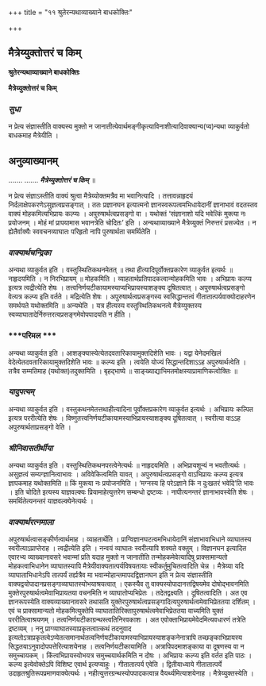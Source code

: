 +++
title = "११ श्रुतेरन्यथाव्याख्याने बाधकोक्तिः"

+++


## मैत्रेय्युक्तोत्तरं च किम्

**श्रुतेरन्यथाव्याख्याने बाधकोक्तिः**

**मैत्रेय्युक्तोत्तरं च किम्**

### ***सुधा***

न प्रेत्य संज्ञास्तीति वाक्यस्य मुक्तो न जानातीत्येवार्थमङ्गीकृत्याविनाशीत्यादिवाक्यान्य(प्य)न्यथा व्याकुर्वतो बाधकमाह मैत्रेयीति ।

## **अनुव्याख्यानम्**

....... ....... ***मैत्रेय्युक्तोत्तरं च किम्*** ॥

न प्रेत्य संज्ञाऽस्तीति वाक्यं श्रुत्वा मैत्रेय्योक्तमत्रैव मा भवानित्यादि । तत्तावन्नाहृदयं निर्दलाक्षेपकरणेऽसुज्ञत्वप्रसङ्गात् । ततः प्रज्ञानघन इत्यात्मनो ज्ञानस्वरूपत्वमभिधायेदानीं ज्ञानाभावं वदतस्तव वाक्यं मोहकमित्यभिप्रायः कल्प्यः । अपुरुषार्थत्वप्रसङ्गो वा । यथोक्तं ‘संज्ञानाशो यदि भवेत्किं मुक्त्या नः प्रयोजनम् । मोहं मां प्रापयामास भवानत्रेति चोदितः’ इति । अन्यथाव्याख्याने मैत्रेय्युक्तं निरुत्तरं प्रसज्येत । न ह्येतैर्वाक्यैः स्ववचनव्याघातः परिहृतो नापि पुरुषार्थता समर्थितेति ।

### ***वाक्यार्थचन्द्रिका***

अन्यथा व्याकुर्वत इति । वस्तुस्थितिकथनमेतत् ॥ तथा हीत्यादिपूर्वोक्तप्रकारेण व्याकुर्वत इत्यर्थः ॥ नाहृदयमिति । न निरभिप्रायम् ॥ मोहकमिति । व्याहतार्थप्रतिपादकत्वान्मोहकमिति भावः । अभिप्रायः कल्प्य इत्यत्र त्वद्रीत्येति शेषः । तत्त्वनिर्णयटीकायामस्याप्यभिप्रायस्याशङ्क्य दूषितत्वात् । अपुरुषार्थत्वप्रसङ्गो वेत्यत्र कल्प्य इति वर्तते । मद्रित्येति शेषः । अपुरुषार्थत्वप्रसङ्गस्य स्वसिद्धान्तत्वं गीतातात्पर्यवाक्योदाहरणेन समर्थयते यथोक्तमिति ॥ अन्यथेति । यत्र हीत्यस्य वस्तुस्थितिकथनत्वे मैत्रेय्युक्तस्य स्वव्याघातादेर्निरुत्तरत्वप्रसङ्गमेवोपपादयति न हीति ।

### ***परिमल ***

अन्यथा व्याकुर्वत इति । आशङ्क्यास्येत्येतदवतारिकायामुक्तदिशेति भावः । यद्वा येनेदमखिलं वेदेत्येतदवतारिकायामुक्तदिशेति भावः ॥ कल्प्य इति । त्वयेति योज्यं सिद्धान्तदिशाऽऽह अपुरुषार्थत्वेति । तत्रैव सम्मतिमाह (यथोक्त)तदुक्तमिति । बृहद्भाष्ये ॥ साङ्ख्याद्याभिमतमोक्षस्याप्रामाणिकत्वोक्तिः ॥

### ***यादुपत्यम्***

अन्यथा व्याकुर्वत इति । वस्तुकथनमेतत्तथाहीत्यादिना पूर्वोक्तप्रकारेण व्याकुर्वत इत्यर्थः । अभिप्रायः कल्पित इत्यत्र पररीत्येति शेषः । विष्णुतत्त्वनिर्णयटीकायामस्याभिप्रायस्याशङ्क्य दूषितत्वात् । स्वरीत्या वाऽऽह अपुरुषार्थताप्रसङ्गो वेति ।

### ***श्रीनिवासतीर्थीया***

अन्यथा व्याकुर्वत इति । वस्तुस्थितिकथनपरत्वेनेत्यर्थः ॥ नाहृदयमिति । अभिप्रायशून्यं न भवतीत्यर्थः । असुज्ञत्वं सम्यग्ज्ञानित्वाभावः । अविवेकित्वमिति यावत् । अपुरुषार्थत्वप्रसङ्गो वाऽभिप्रायः कल्प्य इत्यत्र ज्ञापकमाह यथोक्तमिति ॥ किं मुक्त्या नः प्रयोजनमिति । ‘मग्नस्य हि परेऽज्ञाने किं न दुःखतरं भवेदि’ति भावः । इति चोदिते इत्यस्य याज्ञवल्क्यः प्रियामाहेत्युत्तरेण सम्बन्धो द्रष्टव्यः । नापीत्यनन्तरं ज्ञानाभावस्येति शेषः । समर्थितेत्यनन्तरं याज्ञवल्क्येनेत्यर्थः ।

### ***वाक्यार्थरत्नमाला***

अपुरुषार्थत्वासङ्कीर्णत्वार्थमाह । व्याहतार्थेति । प्राग्विज्ञानघटत्वमभिधायेदानिं संज्ञाभावाभिधाने व्याघातस्य स्वरीत्याऽप्राप्तेराह । त्वद्रीत्येति इति । नन्वयं व्याघातः स्वरीत्यापि शक्यते वक्तुम् । विज्ञानघन इत्यादित एवारभ्य व्याख्यानावसरे भवान्मां प्रति यदाह मुक्तो न जानातीति तन्मोहकमेवेत्यादिषु प्राक्सामान्यतो मोहकत्वाभिधानेन व्याघातस्यापि मैत्रेयीवाक्यतात्पर्यविषयतायाः स्वीकर्तुमुचितत्वादिति चेन्न । मैत्रेय्या यदि व्याघाताभिधानेऽपि तात्पर्यं तर्ह्यत्रैव मा भवान्मोहान्तमापदद्विज्ञानघन इति न प्रेत्य संज्ञास्तीति वाक्यद्वयोपादानप्रसङ्गाव्याघातस्योभयाश्रयत्वात् । एकस्यैव तु वाक्यस्योपादानत्तद्विषयमेव दोषोद्भावनमिति मुक्तेरपुरुषार्थत्वमेवाभिप्रायतया वचनमिति न व्याघातोप्यभिप्रेतः । तदेतद्वक्ष्यति । दूषितत्वादिति । अत एव ज्ञानरूपस्येति वाक्यव्याख्यानावसरे तथासति युक्तेरपुरुषार्थत्वप्रसङ्गादित्यपुरुषार्थत्वमेवाभिप्रेततया दर्शितम् । एवं च प्राक्सामान्यतो मोहकमित्युक्तेपि व्याघातातिरिक्तापुरुषार्थत्वमेवाभिप्रेततया वाच्यमिति युक्तं पररीतित्वाश्रयणम् । तत्वनिर्णयटीकाग्रन्थस्त्वतिनिरवकाशः । अत एवोक्ताभिप्रायमेवेदमित्यवधारणं तत्रेति द्रष्टव्यम् । ननु प्राग्व्याघातस्याप्रकृतत्वात्कथं तदनुवाद इत्यतोऽत्राप्रकृतत्वेऽप्येतत्समानार्थतत्वनिर्णयटीकायामस्याभिप्रायस्याशङ्कनेनात्रापि तच्छङ्काभिप्रायस्य सिद्धतयाऽनुवादोपपत्तेरित्याशयेनाह । तत्वनिर्णयटीकायामिति । अत्रापिपदमाशङ्काया वा दूषणस्य वा न समुच्चायकम् । किंत्वभिप्रायस्योभयत्र समुच्चयार्थकमिति न दोषः । अभिप्रायः कल्प्य इति वर्तत इति पाठः । कल्प्य इत्येवोक्तेऽपि विशिष्ट एवार्थ इत्यप्याहुः । गीतातात्पर्य एवेति । द्वितीयाध्याये गीतातात्पर्ये उदाहृतश्रुतिरूपप्रमाणवाक्येत्यर्थः । नहीत्युत्तरग्रन्थस्योपपादकत्वान्न वैयर्थ्यमित्याशयेनाह । मैत्रेय्युक्तस्येति ।

